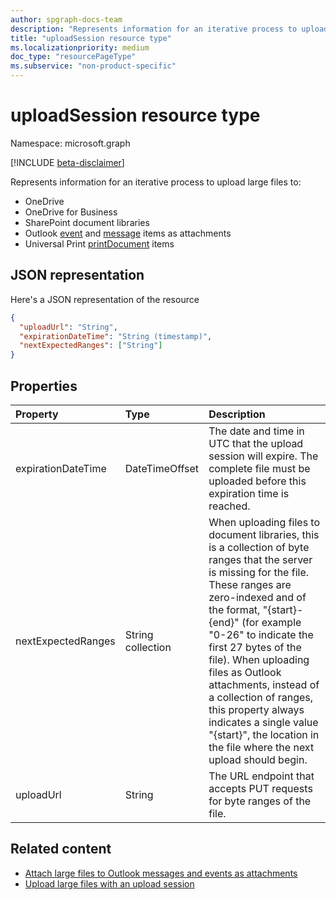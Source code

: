 ```yaml
---
author: spgraph-docs-team
description: "Represents information for an iterative process to upload large files to OneDrive, OneDrive for Business, or SharePoint document libraries, or as file attachments to Outlook event and message objects."
title: "uploadSession resource type"
ms.localizationpriority: medium
doc_type: "resourcePageType"
ms.subservice: "non-product-specific"
---
```

# uploadSession resource type

Namespace: microsoft.graph

[!INCLUDE [beta-disclaimer](../../includes/beta-disclaimer.md)]

Represents information for an iterative process to upload large files to:

- OneDrive
- OneDrive for Business
- SharePoint document libraries
- Outlook [event](event.md) and [message](message.md) items as attachments
- Universal Print [printDocument](printdocument.md) items

## JSON representation

Here's a JSON representation of the resource

<!-- {
  "blockType": "resource",
  "optionalProperties": [ "uploadUrl", "nextExpectedRanges" ],
  "@odata.type": "microsoft.graph.uploadSession",
  "baseType": null
}-->

```json
{
  "uploadUrl": "String",
  "expirationDateTime": "String (timestamp)",
  "nextExpectedRanges": ["String"]
}
```

## Properties


| Property	     | Type              |Description
|:-------------------|:------------------|:------------------------------------
| expirationDateTime | DateTimeOffset    | The date and time in UTC that the upload session will expire. The complete file must be uploaded before this expiration time is reached.
| nextExpectedRanges | String collection | When uploading files to document libraries, this is a collection of byte ranges that the server is missing for the file. These ranges are zero-indexed and of the format, "{start}-{end}" (for example "0-26" to indicate the first 27 bytes of the file). When uploading files as Outlook attachments, instead of a collection of ranges, this property always indicates a single value "{start}", the location in the file where the next upload should begin.
| uploadUrl          | String            | The URL endpoint that accepts PUT requests for byte ranges of the file.

## Related content

- [Attach large files to Outlook messages and events as attachments ](/graph/outlook-large-attachments)
- [Upload large files with an upload session](../api/driveitem-createuploadsession.md)

<!-- uuid: 8fcb5dbc-d5aa-4681-8e31-b001d5168d79
2015-10-25 14:57:30 UTC -->
<!--
{
  "type": "#page.annotation",
  "description": "UploadSession is used to provide information about large file uploads.",
  "section": "documentation",
  "tocPath": "Resources/UploadSession",
  "suppressions": []
}
-->


